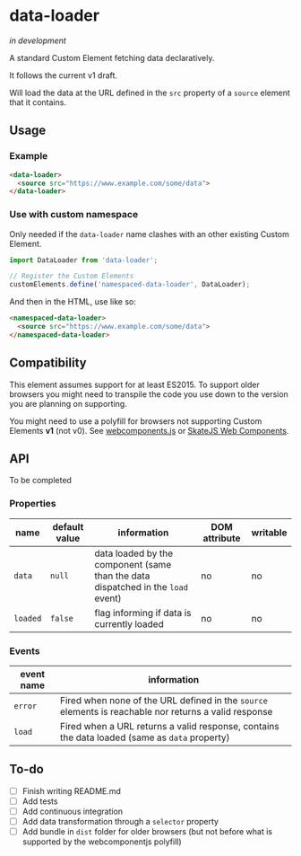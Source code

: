 data-loader
===========

_in development_

A standard Custom Element fetching data declaratively.

It follows the current v1 draft.

Will load the data at the URL defined in the `src` property of a
`source` element that it contains.

## Usage

### Example
```html
<data-loader>
  <source src="https://www.example.com/some/data">
</data-loader>
```

### Use with custom namespace

Only needed if the `data-loader` name clashes with an other existing
Custom Element.

```js
import DataLoader from 'data-loader';

// Register the Custom Elements
customElements.define('namespaced-data-loader', DataLoader);
```

And then in the HTML, use like so:

```html
<namespaced-data-loader>
  <source src="https://www.example.com/some/data">
</namespaced-data-loader>
```

## Compatibility

This element assumes support for at least ES2015.
To support older browsers you might need to transpile the code you use
down to the version you are planning on supporting.

You might need to use a polyfill for browsers not supporting Custom
Elements **v1** (not v0).
See [webcomponents.js](https://github.com/webcomponents/webcomponentsjs) or
[SkateJS Web Components](https://github.com/skatejs/web-components).

## API

To be completed

### Properties


|name|default value|information|DOM attribute|writable|
|----|-------------|-----------|-------------|--------|
|`data`|`null`|data loaded by the component (same than the data dispatched in the `load` event)|no|no|
|`loaded`|`false`|flag informing if data is currently loaded|no|no|

### Events

|event name|information|
|----------|-----------|
|`error`|Fired when none of the URL defined in the `source` elements is reachable nor returns a valid response|
|`load`|Fired when a URL returns a valid response, contains the data loaded (same as `data` property)|


## To-do

 - [ ] Finish writing README.md
 - [ ] Add tests
 - [ ] Add continuous integration
 - [ ] Add data transformation through a `selector` property
 - [ ] Add bundle in `dist` folder for older browsers (but not before what is supported by the webcomponentjs polyfill)
